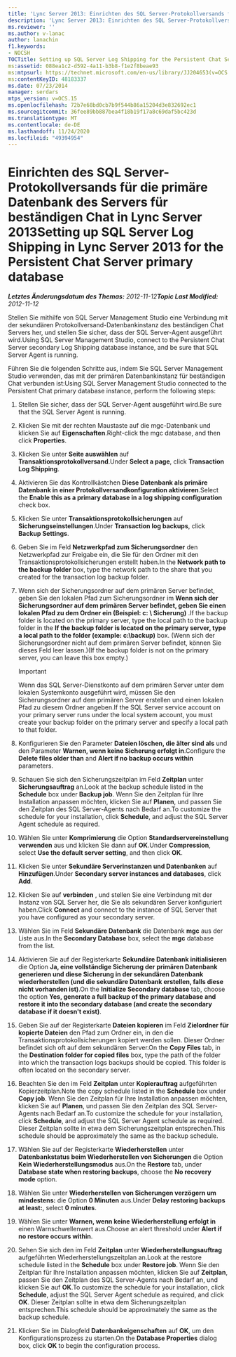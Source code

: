 ```yaml
---
title: 'Lync Server 2013: Einrichten des SQL Server-Protokollversands für die primäre Datenbank des Servers für beständigen Chat'
description: 'Lync Server 2013: Einrichten des SQL Server-Protokollversands für die primäre Datenbank des beständigen Chat Servers'
ms.reviewer: ''
ms.author: v-lanac
author: lanachin
f1.keywords:
- NOCSH
TOCTitle: Setting up SQL Server Log Shipping for the Persistent Chat Server primary database
ms:assetid: 088ea1c2-d592-4a11-b3b8-f1e2f8beae93
ms:mtpsurl: https://technet.microsoft.com/en-us/library/JJ204653(v=OCS.15)
ms:contentKeyID: 48183337
ms.date: 07/23/2014
manager: serdars
mtps_version: v=OCS.15
ms.openlocfilehash: 72b7e68bd0cb7b9f544b86a15204d3e832692ec1
ms.sourcegitcommit: 36fee89bb887bea4f18b19f17a8c69daf5bc423d
ms.translationtype: MT
ms.contentlocale: de-DE
ms.lasthandoff: 11/24/2020
ms.locfileid: "49394954"
---
```

# <a name="setting-up-sql-server-log-shipping-in-lync-server-2013-for-the-persistent-chat-server-primary-database"></a><span data-ttu-id="bfd39-103">Einrichten des SQL Server-Protokollversands für die primäre Datenbank des Servers für beständigen Chat in Lync Server 2013</span><span class="sxs-lookup"><span data-stu-id="bfd39-103">Setting up SQL Server Log Shipping in Lync Server 2013 for the Persistent Chat Server primary database</span></span>

<div data-xmlns="http://www.w3.org/1999/xhtml">

<div class="topic" data-xmlns="http://www.w3.org/1999/xhtml" data-msxsl="urn:schemas-microsoft-com:xslt" data-cs="https://msdn.microsoft.com/">

<div data-asp="https://msdn2.microsoft.com/asp">



</div>

<div id="mainSection">

<div id="mainBody"><span data-ttu-id="bfd39-104">

<span> </span></span><span class="sxs-lookup"><span data-stu-id="bfd39-104">

<span> </span></span></span>

<span data-ttu-id="bfd39-105">_**Letztes Änderungsdatum des Themas:** 2012-11-12_</span><span class="sxs-lookup"><span data-stu-id="bfd39-105">_**Topic Last Modified:** 2012-11-12_</span></span>

<span data-ttu-id="bfd39-106">Stellen Sie mithilfe von SQL Server Management Studio eine Verbindung mit der sekundären Protokollversand-Datenbankinstanz des beständigen Chat Servers her, und stellen Sie sicher, dass der SQL Server-Agent ausgeführt wird.</span><span class="sxs-lookup"><span data-stu-id="bfd39-106">Using SQL Server Management Studio, connect to the Persistent Chat Server secondary Log Shipping database instance, and be sure that SQL Server Agent is running.</span></span>

<span data-ttu-id="bfd39-107">Führen Sie die folgenden Schritte aus, indem Sie SQL Server Management Studio verwenden, das mit der primären Datenbankinstanz für beständigen Chat verbunden ist:</span><span class="sxs-lookup"><span data-stu-id="bfd39-107">Using SQL Server Management Studio connected to the Persistent Chat primary database instance, perform the following steps:</span></span>

1.  <span data-ttu-id="bfd39-108">Stellen Sie sicher, dass der SQL Server-Agent ausgeführt wird.</span><span class="sxs-lookup"><span data-stu-id="bfd39-108">Be sure that the SQL Server Agent is running.</span></span>

2.  <span data-ttu-id="bfd39-109">Klicken Sie mit der rechten Maustaste auf die mgc-Datenbank und klicken Sie auf **Eigenschaften**.</span><span class="sxs-lookup"><span data-stu-id="bfd39-109">Right-click the mgc database, and then click **Properties**.</span></span>

3.  <span data-ttu-id="bfd39-110">Klicken Sie unter **Seite auswählen** auf **Transaktionsprotokollversand**.</span><span class="sxs-lookup"><span data-stu-id="bfd39-110">Under **Select a page**, click **Transaction Log Shipping**.</span></span>

4.  <span data-ttu-id="bfd39-111">Aktivieren Sie das Kontrollkästchen **Diese Datenbank als primäre Datenbank in einer Protokollversandkonfiguration aktivieren**.</span><span class="sxs-lookup"><span data-stu-id="bfd39-111">Select the **Enable this as a primary database in a log shipping configuration** check box.</span></span>

5.  <span data-ttu-id="bfd39-112">Klicken Sie unter **Transaktionsprotokollsicherungen** auf **Sicherungseinstellungen**.</span><span class="sxs-lookup"><span data-stu-id="bfd39-112">Under **Transaction log backups**, click **Backup Settings**.</span></span>

6.  <span data-ttu-id="bfd39-113">Geben Sie im Feld **Netzwerkpfad zum Sicherungsordner** den Netzwerkpfad zur Freigabe ein, die Sie für den Ordner mit den Transaktionsprotokollsicherungen erstellt haben.</span><span class="sxs-lookup"><span data-stu-id="bfd39-113">In the **Network path to the backup folder** box, type the network path to the share that you created for the transaction log backup folder.</span></span>

7.  <span data-ttu-id="bfd39-114">Wenn sich der Sicherungsordner auf dem primären Server befindet, geben Sie den lokalen Pfad zum Sicherungsordner im **Wenn sich der Sicherungsordner auf dem primären Server befindet, geben Sie einen lokalen Pfad zu dem Ordner ein (Beispiel: c: \\ Sicherung)** .</span><span class="sxs-lookup"><span data-stu-id="bfd39-114">If the backup folder is located on the primary server, type the local path to the backup folder in the **If the backup folder is located on the primary server, type a local path to the folder (example: c:\\backup)** box.</span></span> <span data-ttu-id="bfd39-115">(Wenn sich der Sicherungsordner nicht auf dem primären Server befindet, können Sie dieses Feld leer lassen.)</span><span class="sxs-lookup"><span data-stu-id="bfd39-115">(If the backup folder is not on the primary server, you can leave this box empty.)</span></span>
    
    <div>
    

    > [!IMPORTANT]  
    > <span data-ttu-id="bfd39-116">Wenn das SQL Server-Dienstkonto auf dem primären Server unter dem lokalen Systemkonto ausgeführt wird, müssen Sie den Sicherungsordner auf dem primären Server erstellen und einen lokalen Pfad zu diesem Ordner angeben.</span><span class="sxs-lookup"><span data-stu-id="bfd39-116">If the SQL Server service account on your primary server runs under the local system account, you must create your backup folder on the primary server and specify a local path to that folder.</span></span>

    
    </div>

8.  <span data-ttu-id="bfd39-117">Konfigurieren Sie den Parameter **Dateien löschen, die älter sind als** und den Parameter **Warnen, wenn keine Sicherung erfolgt in**.</span><span class="sxs-lookup"><span data-stu-id="bfd39-117">Configure the **Delete files older than** and **Alert if no backup occurs within** parameters.</span></span>

9.  <span data-ttu-id="bfd39-118">Schauen Sie sich den Sicherungszeitplan im Feld **Zeitplan** unter **Sicherungsauftrag** an.</span><span class="sxs-lookup"><span data-stu-id="bfd39-118">Look at the backup schedule listed in the **Schedule** box under **Backup job**.</span></span> <span data-ttu-id="bfd39-119">Wenn Sie den Zeitplan für Ihre Installation anpassen möchten, klicken Sie auf **Planen**, und passen Sie den Zeitplan des SQL Server-Agents nach Bedarf an.</span><span class="sxs-lookup"><span data-stu-id="bfd39-119">To customize the schedule for your installation, click **Schedule**, and adjust the SQL Server Agent schedule as required.</span></span>

10. <span data-ttu-id="bfd39-120">Wählen Sie unter **Komprimierung** die Option **Standardservereinstellung verwenden** aus und klicken Sie dann auf **OK**.</span><span class="sxs-lookup"><span data-stu-id="bfd39-120">Under **Compression**, select **Use the default server setting**, and then click **OK**.</span></span>

11. <span data-ttu-id="bfd39-121">Klicken Sie unter **Sekundäre Serverinstanzen und Datenbanken** auf **Hinzufügen**.</span><span class="sxs-lookup"><span data-stu-id="bfd39-121">Under **Secondary server instances and databases**, click **Add**.</span></span>

12. <span data-ttu-id="bfd39-122">Klicken Sie auf **verbinden** , und stellen Sie eine Verbindung mit der Instanz von SQL Server her, die Sie als sekundären Server konfiguriert haben.</span><span class="sxs-lookup"><span data-stu-id="bfd39-122">Click **Connect** and connect to the instance of SQL Server that you have configured as your secondary server.</span></span>

13. <span data-ttu-id="bfd39-123">Wählen Sie im Feld **Sekundäre Datenbank** die Datenbank **mgc** aus der Liste aus.</span><span class="sxs-lookup"><span data-stu-id="bfd39-123">In the **Secondary Database** box, select the **mgc** database from the list.</span></span>

14. <span data-ttu-id="bfd39-124">Aktivieren Sie auf der Registerkarte **Sekundäre Datenbank initialisieren** die Option **Ja, eine vollständige Sicherung der primären Datenbank generieren und diese Sicherung in der sekundären Datenbank wiederherstellen (und die sekundäre Datenbank erstellen, falls diese nicht vorhanden ist)**.</span><span class="sxs-lookup"><span data-stu-id="bfd39-124">On the **Initialize Secondary database** tab, choose the option **Yes, generate a full backup of the primary database and restore it into the secondary database (and create the secondary database if it doesn't exist)**.</span></span>

15. <span data-ttu-id="bfd39-p103">Geben Sie auf der Registerkarte **Dateien kopieren** im Feld **Zielordner für kopierte Dateien** den Pfad zum Ordner ein, in den die Transaktionsprotokollsicherungen kopiert werden sollen. Dieser Ordner befindet sich oft auf dem sekundären Server.</span><span class="sxs-lookup"><span data-stu-id="bfd39-p103">On the **Copy Files** tab, in the **Destination folder for copied files** box, type the path of the folder into which the transaction logs backups should be copied. This folder is often located on the secondary server.</span></span>

16. <span data-ttu-id="bfd39-127">Beachten Sie den im Feld **Zeitplan** unter **Kopierauftrag** aufgeführten Kopierzeitplan.</span><span class="sxs-lookup"><span data-stu-id="bfd39-127">Note the copy schedule listed in the **Schedule** box under **Copy job**.</span></span> <span data-ttu-id="bfd39-128">Wenn Sie den Zeitplan für Ihre Installation anpassen möchten, klicken Sie auf **Planen**, und passen Sie den Zeitplan des SQL Server-Agents nach Bedarf an.</span><span class="sxs-lookup"><span data-stu-id="bfd39-128">To customize the schedule for your installation, click **Schedule**, and adjust the SQL Server Agent schedule as required.</span></span> <span data-ttu-id="bfd39-129">Dieser Zeitplan sollte in etwa dem Sicherungszeitplan entsprechen.</span><span class="sxs-lookup"><span data-stu-id="bfd39-129">This schedule should be approximately the same as the backup schedule.</span></span>

17. <span data-ttu-id="bfd39-130">Wählen Sie auf der Registerkarte **Wiederherstellen** unter **Datenbankstatus beim Wiederherstellen von Sicherungen** die Option **Kein Wiederherstellungsmodus** aus.</span><span class="sxs-lookup"><span data-stu-id="bfd39-130">On the **Restore** tab, under **Database state when restoring backups**, choose the **No recovery mode** option.</span></span>

18. <span data-ttu-id="bfd39-131">Wählen Sie unter **Wiederherstellen von Sicherungen verzögern um mindestens:** die Option **0 Minuten** aus.</span><span class="sxs-lookup"><span data-stu-id="bfd39-131">Under **Delay restoring backups at least:**, select **0 minutes**.</span></span>

19. <span data-ttu-id="bfd39-132">Wählen Sie unter **Warnen, wenn keine Wiederherstellung erfolgt in** einen Warnschwellenwert aus.</span><span class="sxs-lookup"><span data-stu-id="bfd39-132">Choose an alert threshold under **Alert if no restore occurs within**.</span></span>

20. <span data-ttu-id="bfd39-133">Sehen Sie sich den im Feld **Zeitplan** unter **Wiederherstellungsauftrag** aufgeführten Wiederherstellungszeitplan an.</span><span class="sxs-lookup"><span data-stu-id="bfd39-133">Look at the restore schedule listed in the **Schedule** box under **Restore job**.</span></span> <span data-ttu-id="bfd39-134">Wenn Sie den Zeitplan für Ihre Installation anpassen möchten, klicken Sie auf **Zeitplan**, passen Sie den Zeitplan des SQL Server-Agents nach Bedarf an, und klicken Sie auf **OK**.</span><span class="sxs-lookup"><span data-stu-id="bfd39-134">To customize the schedule for your installation, click **Schedule**, adjust the SQL Server Agent schedule as required, and click **OK**.</span></span> <span data-ttu-id="bfd39-135">Dieser Zeitplan sollte in etwa dem Sicherungszeitplan entsprechen.</span><span class="sxs-lookup"><span data-stu-id="bfd39-135">This schedule should be approximately the same as the backup schedule.</span></span>

21. <span data-ttu-id="bfd39-136">Klicken Sie im Dialogfeld **Datenbankeigenschaften** auf **OK**, um den Konfigurationsprozess zu starten.</span><span class="sxs-lookup"><span data-stu-id="bfd39-136">On the **Database Properties** dialog box, click **OK** to begin the configuration process.</span></span>

<span data-ttu-id="bfd39-137"></div>

<span> </span>

</div>

</div>

</span><span class="sxs-lookup"><span data-stu-id="bfd39-137"></div>

<span> </span>

</div>

</div>

</span></span></div>

